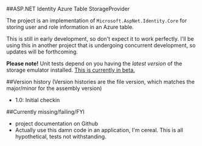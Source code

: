 ##ASP.NET Identity Azure Table StorageProvider

The project is an implementation of `Microsoft.AspNet.Identity.Core` for storing user and role information in an Azure table.

This is still in early development, so don't expect it to work perfectly.  I'll be using this in another project that is undergoing concurrent development, so updates will be forthcoming.

**Please note!** Unit tests depend on you having the *latest version* of the storage emulator installed.  [This is currently in beta.](http://blogs.msdn.com/b/windowsazurestorage/archive/2014/01/16/windows-azure-storage-emulator-2-2-1-preview-release-with-support-for-2013-08-15-version.aspx)

##Version history
(Version histories are the file version, which matches the major/minor for the assembly version)  

* 1.0: Initial checkin

##Currently missing/failing/FYI
* project documentation on Github
* Actually use this damn code in an application, I'm cereal. This is all hypothetical, tests not withstanding.
